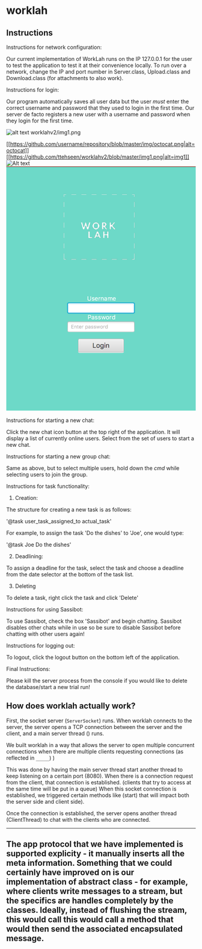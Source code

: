 # worklah

## Instructions

Instructions for network configuration:

Our current implementation of WorkLah runs on the IP 127.0.0.1 for the user to test the application to test it at their convenience locally. To run over a network, change the IP and port number in Server.class, Upload.class and Download.class (for attachments to also work).



Instructions for login:

Our program automatically saves all user data but the user _must_ enter the correct username and password that they used to login in the first time. Our server de facto registers a new user with a username and password when they login for the first time.

![alt text](http://url/to/img1.png)
worklahv2/img1.png

[[https://github.com/username/repository/blob/master/img/octocat.png|alt=octocat]]
[[https://github.com/ttehseen/worklahv2/blob/master/img1.png|alt=img1]]
![Alt text](worklahv2/img1.png?raw=true "Optional Title")
![Figure 1-1](https://github.com/ttehseen/worklahv2/blob/master/img1.png "Figure 1-1")

Instructions for starting a new chat:

Click the new chat icon button at the top right of the application. It will display a list of currently online users. Select from the set of users to start a new chat.



Instructions for starting a new group chat:

Same as above, but to select multiple users, hold down the _cmd_ while selecting users to join the group.



Instructions for task functionality:

1. Creation: 

The structure for creating a new task is as follows:

'@task user_task_assigned_to actual_task'

For example, to assign the task 'Do the dishes' to 'Joe', one would type:

'@task Joe Do the dishes'

2. Deadlining: 

To assign a deadline for the task, select the task and choose a deadline from the date selector at the bottom of the task list.

3. Deleting

To delete a task, right click the task and click 'Delete'



Instructions for using Sassibot:

To use Sassibot, check the box 'Sassibot' and begin chatting. Sassibot disables other chats while in use so be sure to disable Sassibot before chatting with other users again!



Instructions for logging out:

To logout, click the logout button on the bottom left of the application. 


Final Instructions:

Please kill the server process from the console if you would like to delete the database/start a new trial run!



## How does worklah actually work?

First, the socket server (`ServerSocket`) runs. When worklah connects to the server, the server opens a TCP connection between the server and the client, and a main server thread () runs.

We built worklah in a way that allows the server to open multiple concurrent connections when there are multiple clients requesting connections (as reflected in `_____`) )

This was done by having the main server thread start another thread to keep listening on a certain port (8080). When there is a connection request from the client, that connection is established. (clients that try to access at the same time will be put in a queue) When this socket connection is established, we triggered certain methods like (start) that will impact both the server side and client side). 

Once the connection is established, the server opens another thread (ClientThread) to chat with the clients who are connected.

---
The app protocol that we have implemented is supported explicity - it manually inserts all the meta information. 
Something that we could certainly have improved on is our implementation of abstract class - for example, where clients 
write messages to a stream, but the specifics are handles completely by the classes. Ideally, instead of flushing the stream, this would call this would call a method that would then send the associated encapsulated message.
---
